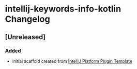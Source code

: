<!-- Keep a Changelog guide -> https://keepachangelog.com -->

# intellij-keywords-info-kotlin Changelog

## [Unreleased]
### Added
- Initial scaffold created from [IntelliJ Platform Plugin Template](https://github.com/JetBrains/intellij-platform-plugin-template)
